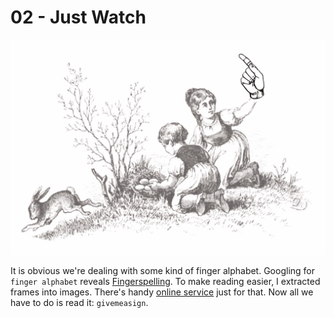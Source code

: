 # 02 - Just Watch

![Just watch](justWatch.gif)

It is obvious we're dealing with some kind of finger alphabet. Googling for `finger alphabet` reveals
[Fingerspelling](https://en.wikipedia.org/wiki/Fingerspelling). To make reading easier, I extracted frames
into images. There's handy [online service](https://ezgif.com/split) just for that.
Now all we have to do is read it: `givemeasign`. 